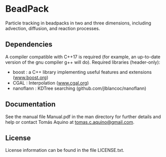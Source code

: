 # BeadPack

Particle tracking in beadpacks in two and three dimensions, including advection, diffusion, and reaction processes. 

## Dependencies

A compiler compatible with C++17 is required (for example, an up-to-date version of the gnu compiler g++ will do).
Required libraries (header-only):
- boost : a C++ library implementing useful features and extensions (www.boost.org)
- CGAL : Interpolation (www.cgal.org)
- nanoflann : KDTree searching (github.com/jlblancoc/nanoflann)

## Documentation

See the manual file Manual.pdf in the man directory for further details and help or contact Tomás Aquino at tomas.c.aquino@gmail.com.

## License

License information can be found in the file LICENSE.txt.
